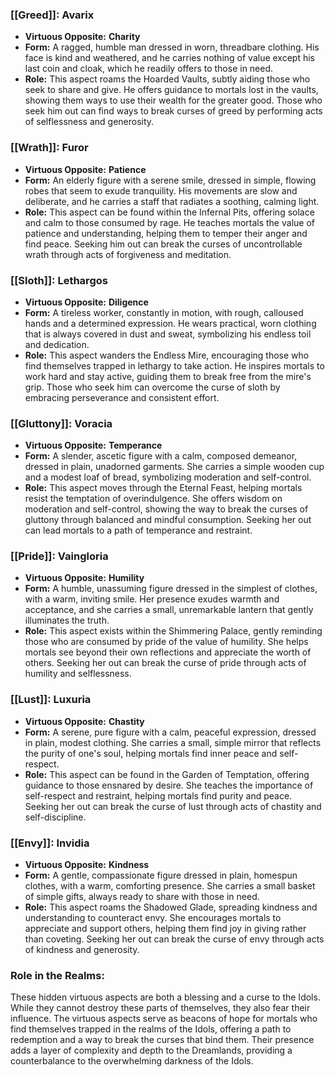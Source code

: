 ### [[Greed]]: **Avarix**
- **Virtuous Opposite:** **Charity**
- **Form:** A ragged, humble man dressed in worn, threadbare clothing. His face is kind and weathered, and he carries nothing of value except his last coin and cloak, which he readily offers to those in need.
- **Role:** This aspect roams the Hoarded Vaults, subtly aiding those who seek to share and give. He offers guidance to mortals lost in the vaults, showing them ways to use their wealth for the greater good. Those who seek him out can find ways to break curses of greed by performing acts of selflessness and generosity.

### [[Wrath]]: **Furor**
- **Virtuous Opposite:** **Patience**
- **Form:** An elderly figure with a serene smile, dressed in simple, flowing robes that seem to exude tranquility. His movements are slow and deliberate, and he carries a staff that radiates a soothing, calming light.
- **Role:** This aspect can be found within the Infernal Pits, offering solace and calm to those consumed by rage. He teaches mortals the value of patience and understanding, helping them to temper their anger and find peace. Seeking him out can break the curses of uncontrollable wrath through acts of forgiveness and meditation.

### [[Sloth]]: **Lethargos**
- **Virtuous Opposite:** **Diligence**
- **Form:** A tireless worker, constantly in motion, with rough, calloused hands and a determined expression. He wears practical, worn clothing that is always covered in dust and sweat, symbolizing his endless toil and dedication.
- **Role:** This aspect wanders the Endless Mire, encouraging those who find themselves trapped in lethargy to take action. He inspires mortals to work hard and stay active, guiding them to break free from the mire's grip. Those who seek him can overcome the curse of sloth by embracing perseverance and consistent effort.

### [[Gluttony]]: **Voracia**
- **Virtuous Opposite:** **Temperance**
- **Form:** A slender, ascetic figure with a calm, composed demeanor, dressed in plain, unadorned garments. She carries a simple wooden cup and a modest loaf of bread, symbolizing moderation and self-control.
- **Role:** This aspect moves through the Eternal Feast, helping mortals resist the temptation of overindulgence. She offers wisdom on moderation and self-control, showing the way to break the curses of gluttony through balanced and mindful consumption. Seeking her out can lead mortals to a path of temperance and restraint.

### [[Pride]]: **Vaingloria**
- **Virtuous Opposite:** **Humility**
- **Form:** A humble, unassuming figure dressed in the simplest of clothes, with a warm, inviting smile. Her presence exudes warmth and acceptance, and she carries a small, unremarkable lantern that gently illuminates the truth.
- **Role:** This aspect exists within the Shimmering Palace, gently reminding those who are consumed by pride of the value of humility. She helps mortals see beyond their own reflections and appreciate the worth of others. Seeking her out can break the curse of pride through acts of humility and selflessness.

### [[Lust]]: **Luxuria**
- **Virtuous Opposite:** **Chastity**
- **Form:** A serene, pure figure with a calm, peaceful expression, dressed in plain, modest clothing. She carries a small, simple mirror that reflects the purity of one's soul, helping mortals find inner peace and self-respect.
- **Role:** This aspect can be found in the Garden of Temptation, offering guidance to those ensnared by desire. She teaches the importance of self-respect and restraint, helping mortals find purity and peace. Seeking her out can break the curse of lust through acts of chastity and self-discipline.

### [[Envy]]: **Invidia**
- **Virtuous Opposite:** **Kindness**
- **Form:** A gentle, compassionate figure dressed in plain, homespun clothes, with a warm, comforting presence. She carries a small basket of simple gifts, always ready to share with those in need.
- **Role:** This aspect roams the Shadowed Glade, spreading kindness and understanding to counteract envy. She encourages mortals to appreciate and support others, helping them find joy in giving rather than coveting. Seeking her out can break the curse of envy through acts of kindness and generosity.

### Role in the Realms:
These hidden virtuous aspects are both a blessing and a curse to the Idols. While they cannot destroy these parts of themselves, they also fear their influence. The virtuous aspects serve as beacons of hope for mortals who find themselves trapped in the realms of the Idols, offering a path to redemption and a way to break the curses that bind them. Their presence adds a layer of complexity and depth to the Dreamlands, providing a counterbalance to the overwhelming darkness of the Idols.